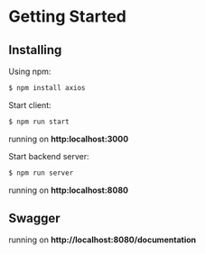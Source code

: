# Getting Started 
## Installing

Using npm:

```bash
$ npm install axios
```

Start client:

```bash
$ npm run start
```
running on **http:localhost:3000**


Start backend server:

```bash
$ npm run server
```
running on **http:localhost:8080**

## Swagger
running on **http://localhost:8080/documentation**
